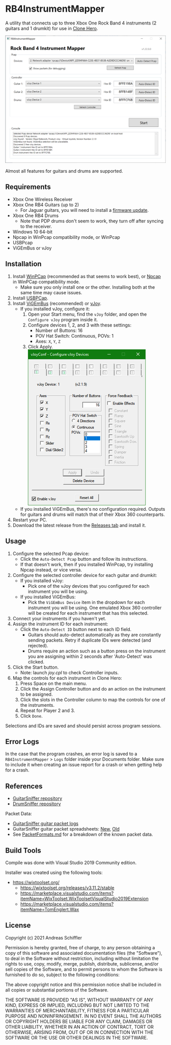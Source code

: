 ﻿# RB4InstrumentMapper

A utility that connects up to three Xbox One Rock Band 4 instruments (2 guitars and 1 drumkit) for use in [Clone Hero](https://clonehero.net/).

![RB4InstrumentMapper Application Screenshot](/Docs/Images/ProgramScreenshot.png "RB4InstrumentMapper Application Screenshot")

Almost all features for guitars and drums are supported.

## Requirements

- Xbox One Wireless Receiver
- Xbox One RB4 Guitars (up to 2)
  - For Jaguar guitars, you will need to install a [firmware update](https://bit.ly/2UHzonU).
- Xbox One RB4 Drums
  - Note that PDP drums don't seem to work, they turn off after syncing to the receiver.
- Windows 10 64-bit
- Npcap in WinPcap compatibility mode, or WinPcap
- USBPcap
- ViGEmBus or vJoy

## Installation

1. Install [WinPCap](https://www.winpcap.org/install/default.htm) (recommended as that seems to work best), or [Npcap](https://nmap.org/npcap/#download) in WinPCap compatibility mode.
   - Make sure you only install one or the other. Installing both at the same time may cause issues.
2. Install [USBPCap](https://desowin.org/usbpcap/).
3. Install [ViGEmBus](https://github.com/ViGEm/ViGEmBus/releases/latest) (recommended) or [vJoy](https://github.com/jshafer817/vJoy/releases/latest).
   - If you installed vJoy, configure it:
     1. Open your Start menu, find the `vJoy` folder, and open the `Configure vJoy` program inside it.
     2. Configure devices 1, 2, and 3 with these settings:
        - Number of Buttons: 16
        - POV Hat Switch: Continuous, POVs: 1
        - Axes: `X`, `Y`, `Z`
     3. Click Apply.<!-- Backslash for a forced hard line break -->\
     ![vJoy Configuration Screenshot](/Docs/Images/vJoyConfiguration.png "vJoy Configuration Screenshot")
   - If you installed ViGEmBus, there's no configuration required. Outputs for guitars and drums will match that of their Xbox 360 counterparts.
4. Restart your PC.
5. Download the latest release from the [Releases tab](https://github.com/ferzkopp/RB4InstrumentMapper/releases/latest) and install it.

## Usage

1. Configure the selected Pcap device:
   - Click the `Auto-Detect Pcap` button and follow its instructions.
   - If that doesn't work, then if you installed WinPcap, try installing Npcap instead, or vice versa.
2. Configure the selected controller device for each guitar and drumkit:
   - If you installed vJoy:
     - Pick one of the vJoy devices that you configured for each instrument you will be using.
   - If you installed ViGEmBus:
     - Pick the `ViGEmBus Device` item in the dropdown for each instrument you will be using. One emulated Xbox 360 controller will be created for each instrument that has this selected.
3. Connect your instruments if you haven't yet.
4. Assign the instrument ID for each instrument:
   - Click the `Auto-Detect ID` button next to each ID field.
     - Guitars should auto-detect automatically as they are constantly sending packets. Retry if duplicate IDs were detected (and rejected).
     - Drums require an action such as a button press on the instrument you are assigning within 2 seconds after 'Auto-Detect' was clicked.
5. Click the Start button.
   - Note: launch *joy.cpl* to check Controller inputs.
6. Map the controls for each instrument in Clone Hero:
   1. Press Space on the main menu.
   2. Click the Assign Controller button and do an action on the instrument to be assigned.
   3. Click the slots in the Controller column to map the controls for one of the instruments.
   4. Repeat for Player 2 and 3.
   5. Click `Done`.

Selections and IDs are saved and should persist across program sessions.

## Error Logs

In the case that the program crashes, an error log is saved to a `RB4InstrumentMapper` > `Logs` folder inside your Documents folder. Make sure to include it when creating an issue report for a crash or when getting help for a crash.

## References

- [GuitarSniffer repository](https://github.com/artman41/guitarsniffer)
- [DrumSniffer repository](https://github.com/Dunkalunk/guitarsniffer)

Packet Data:

- [GuitarSniffer guitar packet logs](https://1drv.ms/f/s!AgQGk0OeTMLwhA-uDO9IQHEHqGhv)
- GuitarSniffer guitar packet spreadsheets: [New](https://docs.google.com/spreadsheets/d/1ITZUvRniGpfS_HV_rBpSwlDdGukc3GC1CeOe7SavQBo/edit?usp=sharing), [Old](https://1drv.ms/x/s!AgQGk0OeTMLwg3GBDXFUC3Erj4Wb)
- See [PacketFormats.md](PacketFormats.md) for a breakdown of the known packet data.

## Build Tools

Compile was done with Visual Studio 2019 Community edition.

Installer was created using the following tools:

- https://wixtoolset.org/
  - https://wixtoolset.org/releases/v3.11.2/stable
  - https://marketplace.visualstudio.com/items?itemName=WixToolset.WixToolsetVisualStudio2019Extension
  - https://marketplace.visualstudio.com/items?itemName=TomEnglert.Wax

## License

Copyright (c) 2021 Andreas Schiffler

Permission is hereby granted, free of charge, to any person obtaining a copy of this software and associated documentation files (the "Software"), 
to deal in the Software without restriction, including without limitation the rights to use, copy, modify, merge, publish, distribute, sublicense, 
and/or sell copies of the Software, and to permit persons to whom the Software is furnished to do so, subject to the following conditions:

The above copyright notice and this permission notice shall be included in all copies or substantial portions of the Software.

THE SOFTWARE IS PROVIDED "AS IS", WITHOUT WARRANTY OF ANY KIND, EXPRESS OR IMPLIED, INCLUDING BUT NOT LIMITED TO THE WARRANTIES OF MERCHANTABILITY, 
FITNESS FOR A PARTICULAR PURPOSE AND NONINFRINGEMENT. IN NO EVENT SHALL THE AUTHORS OR COPYRIGHT HOLDERS BE LIABLE FOR ANY CLAIM, DAMAGES OR OTHER 
LIABILITY, WHETHER IN AN ACTION OF CONTRACT, TORT OR OTHERWISE, ARISING FROM, OUT OF OR IN CONNECTION WITH THE SOFTWARE OR THE USE OR OTHER DEALINGS 
IN THE SOFTWARE.